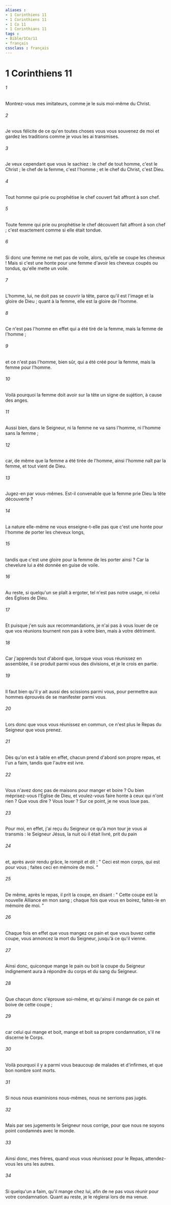 ```yaml
---
aliases : 
- 1 Corinthiens 11
- 1 Corinthiens 11
- 1 Co 11
- 1 Corinthians 11
tags : 
- Bible/1Co/11
- français
cssclass : français
---
```


# 1 Corinthiens 11

###### 1
Montrez-vous mes imitateurs, comme je le suis moi-même du Christ. 
###### 2
Je vous félicite de ce qu'en toutes choses vous vous souvenez de moi et gardez les traditions comme je vous les ai transmises. 
###### 3
Je veux cependant que vous le sachiez : le chef de tout homme, c'est le Christ ; le chef de la femme, c'est l'homme ; et le chef du Christ, c'est Dieu. 
###### 4
Tout homme qui prie ou prophétise le chef couvert fait affront à son chef. 
###### 5
Toute femme qui prie ou prophétise le chef découvert fait affront à son chef ; c'est exactement comme si elle était tondue. 
###### 6
Si donc une femme ne met pas de voile, alors, qu'elle se coupe les cheveux ! Mais si c'est une honte pour une femme d'avoir les cheveux coupés ou tondus, qu'elle mette un voile. 
###### 7
L'homme, lui, ne doit pas se couvrir la tête, parce qu'il est l'image et la gloire de Dieu ; quant à la femme, elle est la gloire de l'homme. 
###### 8
Ce n'est pas l'homme en effet qui a été tiré de la femme, mais la femme de l'homme ; 
###### 9
et ce n'est pas l'homme, bien sûr, qui a été créé pour la femme, mais la femme pour l'homme. 
###### 10
Voilà pourquoi la femme doit avoir sur la tête un signe de sujétion, à cause des anges. 
###### 11
Aussi bien, dans le Seigneur, ni la femme ne va sans l'homme, ni l'homme sans la femme ; 
###### 12
car, de même que la femme a été tirée de l'homme, ainsi l'homme naît par la femme, et tout vient de Dieu. 
###### 13
Jugez-en par vous-mêmes. Est-il convenable que la femme prie Dieu la tête découverte ? 
###### 14
La nature elle-même ne vous enseigne-t-elle pas que c'est une honte pour l'homme de porter les cheveux longs, 
###### 15
tandis que c'est une gloire pour la femme de les porter ainsi ? Car la chevelure lui a été donnée en guise de voile. 
###### 16
Au reste, si quelqu'un se plaît à ergoter, tel n'est pas notre usage, ni celui des Églises de Dieu. 
###### 17
Et puisque j'en suis aux recommandations, je n'ai pas à vous louer de ce que vos réunions tournent non pas à votre bien, mais à votre détriment. 
###### 18
Car j'apprends tout d'abord que, lorsque vous vous réunissez en assemblée, il se produit parmi vous des divisions, et je le crois en partie. 
###### 19
Il faut bien qu'il y ait aussi des scissions parmi vous, pour permettre aux hommes éprouvés de se manifester parmi vous. 
###### 20
Lors donc que vous vous réunissez en commun, ce n'est plus le Repas du Seigneur que vous prenez. 
###### 21
Dès qu'on est à table en effet, chacun prend d'abord son propre repas, et l'un a faim, tandis que l'autre est ivre. 
###### 22
Vous n'avez donc pas de maisons pour manger et boire ? Ou bien méprisez-vous l'Église de Dieu, et voulez-vous faire honte à ceux qui n'ont rien ? Que vous dire ? Vous louer ? Sur ce point, je ne vous loue pas. 
###### 23
Pour moi, en effet, j'ai reçu du Seigneur ce qu'à mon tour je vous ai transmis : le Seigneur Jésus, la nuit où il était livré, prit du pain 
###### 24
et, après avoir rendu grâce, le rompit et dit : " Ceci est mon corps, qui est pour vous ; faites ceci en mémoire de moi. " 
###### 25
De même, après le repas, il prit la coupe, en disant : " Cette coupe est la nouvelle Alliance en mon sang ; chaque fois que vous en boirez, faites-le en mémoire de moi. " 
###### 26
Chaque fois en effet que vous mangez ce pain et que vous buvez cette coupe, vous annoncez la mort du Seigneur, jusqu'à ce qu'il vienne. 
###### 27
Ainsi donc, quiconque mange le pain ou boit la coupe du Seigneur indignement aura à répondre du corps et du sang du Seigneur. 
###### 28
Que chacun donc s'éprouve soi-même, et qu'ainsi il mange de ce pain et boive de cette coupe ; 
###### 29
car celui qui mange et boit, mange et boit sa propre condamnation, s'il ne discerne le Corps. 
###### 30
Voilà pourquoi il y a parmi vous beaucoup de malades et d'infirmes, et que bon nombre sont morts. 
###### 31
Si nous nous examinions nous-mêmes, nous ne serrions pas jugés. 
###### 32
Mais par ses jugements le Seigneur nous corrige, pour que nous ne soyons point condamnés avec le monde. 
###### 33
Ainsi donc, mes frères, quand vous vous réunissez pour le Repas, attendez-vous les uns les autres. 
###### 34
Si quelqu'un a faim, qu'il mange chez lui, afin de ne pas vous réunir pour votre condamnation. Quant au reste, je le réglerai lors de ma venue. 
